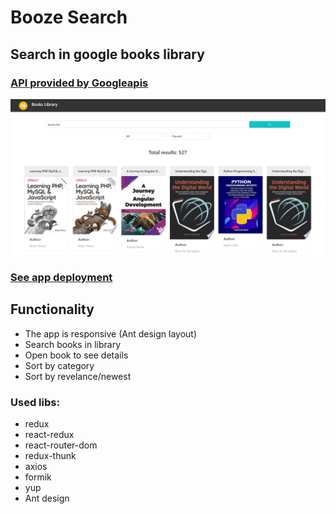 # Booze Search

## Search in google books library

### [API provided by Googleapis](https://developers.google.com/books/docs/v1/using)

![image](https://github.com/Nickborovkov/Books_Library/blob/master/src/assets/appScreenshot.png)

### [See app deployment](https://nickborovkov.github.io/Books_Library/#/booksLibrary)

## Functionality
- The app is responsive (Ant design layout)
- Search books in library
- Open book to see details
- Sort by category
- Sort by revelance/newest 

### Used libs:
- redux
- react-redux
- react-router-dom
- redux-thunk
- axios
- formik
- yup
- Ant design
